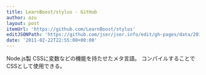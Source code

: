 ```yaml
---
title: LearnBoost/stylus - GitHub
author: azu
layout: post
itemUrl: 'https://github.com/LearnBoost/stylus'
editJSONPath: 'https://github.com/jser/jser.info/edit/gh-pages/data/2011/02/index.json'
date: '2011-02-22T22:55:00+00:00'
---
```

Node.js製
CSSに変数などの機能を持たせたメタ言語。
コンパイルすることでCSSとして使用できる。
